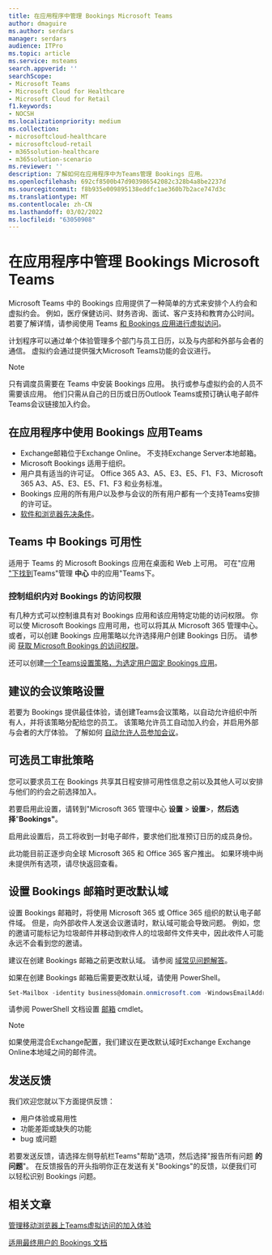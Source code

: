 ```yaml
---
title: 在应用程序中管理 Bookings Microsoft Teams
author: dmaguire
ms.author: serdars
manager: serdars
audience: ITPro
ms.topic: article
ms.service: msteams
search.appverid: ''
searchScope:
- Microsoft Teams
- Microsoft Cloud for Healthcare
- Microsoft Cloud for Retail
f1.keywords:
- NOCSH
ms.localizationpriority: medium
ms.collection:
- microsoftcloud-healthcare
- microsoftcloud-retail
- m365solution-healthcare
- m365solution-scenario
ms.reviewer: ''
description: 了解如何在应用程序中为Teams管理 Bookings 应用。
ms.openlocfilehash: 692cf8500b47d903986542082c328b4a8be2237d
ms.sourcegitcommit: f8b935e009895138eddfc1ae360b7b2ace747d3c
ms.translationtype: MT
ms.contentlocale: zh-CN
ms.lasthandoff: 03/02/2022
ms.locfileid: "63050908"
---
```

# <a name="manage-the-bookings-app-in-microsoft-teams"></a>在应用程序中管理 Bookings Microsoft Teams

Microsoft Teams 中的 Bookings 应用提供了一种简单的方式来安排个人约会和虚拟约会。 例如，医疗保健访问、财务咨询、面试、客户支持和教育办公时间。 若要了解详情，请参阅使用 Teams [和 Bookings 应用进行虚拟访问](expand-teams-across-your-org/bookings-virtual-visits.md)。

计划程序可以通过单个体验管理多个部门与员工日历，以及与内部和外部与会者的通信。 虚拟约会通过提供强大Microsoft Teams功能的会议进行。

> [!NOTE]
> 只有调度员需要在 Teams 中安装 Bookings 应用。 执行或参与虚拟约会的人员不需要该应用。 他们只需从自己的日历或日历Outlook Teams或预订确认电子邮件Teams会议链接加入约会。

## <a name="prerequisites-to-use-the-bookings-app-in-teams"></a>在应用程序中使用 Bookings 应用Teams

* Exchange邮箱位于Exchange Online。 不支持Exchange Server本地邮箱。
* Microsoft Bookings 适用于组织。
* 用户具有适当的许可证。 Office 365 A3、A5、E3、E5、F1、F3、Microsoft 365 A3、A5、E3、E5、F1、F3 和业务标准。
* Bookings 应用的所有用户以及参与会议的所有用户都有一个支持Teams安排的许可证。
* [软件和浏览器先决条件](hardware-requirements-for-the-teams-app.md)。

## <a name="availability-of-bookings-in-teams"></a>Teams 中 Bookings 可用性

适用于 Teams 的 Microsoft Bookings 应用在桌面和 Web 上可用。 可在"应用 ["下找到](https://teams.microsoft.com/l/app/4c4ec2e8-4a2c-4bce-8d8f-00fc664a4e5b?source=store-copy-link)Teams"管理 **中心** 中的应用"Teams下。

### <a name="control-access-to-bookings-within-your-organization"></a>控制组织内对 Bookings 的访问权限

有几种方式可以控制谁具有对 Bookings 应用和该应用特定功能的访问权限。 你可以使 Microsoft Bookings 应用可用，也可以将其从 Microsoft 365 管理中心。 或者，可以创建 Bookings 应用策略以允许选择用户创建 Bookings 日历。 请参阅 [获取 Microsoft Bookings 的访问权限](/microsoft-365/bookings/get-access)。

还可以创建[一个Teams设置策略，为选定用户固定 Bookings 应用](teams-app-setup-policies.md)。

## <a name="recommended-meeting-policy-settings"></a>建议的会议策略设置

若要为 Bookings 提供最佳体验，请创建Teams会议策略，以自动允许组织中所有人，并将该策略分配给您的员工。 该策略允许员工自动加入约会，并启用外部与会者的大厅体验。 了解如何 [自动允许人员参加会议](meeting-policies-participants-and-guests.md#automatically-admit-people)。

## <a name="optional-staff-approvals-setting"></a>可选员工审批策略

您可以要求员工在 Bookings 共享其日程安排可用性信息之前以及其他人可以安排与他们的约会之前选择加入。

若要启用此设置，请转到"Microsoft 365 管理中心 **设置** \> **设置**\>，**然后选择**"**Bookings"**。

启用此设置后，员工将收到一封电子邮件，要求他们批准预订日历的成员身份。  

此功能目前正逐步向全球 Microsoft 365 和 Office 365 客户推出。 如果环境中尚未提供所有选项，请尽快返回查看。

## <a name="changing-your-default-domain-when-setting-up-bookings-mailbox"></a>设置 Bookings 邮箱时更改默认域

设置 Bookings 邮箱时，将使用 Microsoft 365 或 Office 365 组织的默认电子邮件域。 但是，向外部收件人发送会议邀请时，默认域可能会导致问题。 例如，您的邀请可能标记为垃圾邮件并移动到收件人的垃圾邮件文件夹中，因此收件人可能永远不会看到您的邀请。

建议在创建 Bookings 邮箱之前更改默认域。 请参阅 [域常见问题解答](/microsoft-365/admin/setup/domains-faq#how-do-i-set-or-change-the-default-domain-in-office-365)。

如果在创建 Bookings 邮箱后需要更改默认域，请使用 PowerShell。

```PowerShell
Set-Mailbox -identity business@domain.onmicrosoft.com -WindowsEmailAddress business@domain.com -EmailAddresses business@domain.com
```

请参阅 PowerShell 文档设置 [邮箱](/powershell/module/exchange/mailboxes/set-mailbox) cmdlet。

> [!NOTE]
> 如果使用混合Exchange配置，我们建议在更改默认域时Exchange Exchange Online本地域之间的邮件流。

## <a name="send-feedback"></a>发送反馈

我们欢迎您就以下方面提供反馈：

* 用户体验或易用性
* 功能差距或缺失的功能
* bug 或问题
  
若要发送反馈，请选择左侧导航栏Teams"帮助"选项，然后选择"报告所有问题 **的问题**"。 在反馈报告的开头指明你正在发送有关"Bookings"的反馈，以便我们可以轻松识别 Bookings 问题。

## <a name="related-articles"></a>相关文章

[管理移动浏览器上Teams虚拟访问的加入体验](expand-teams-across-your-org/mobile-browser-join.md)


  [适用最终用户的 Bookings 文档](https://support.office.com/article/apps-and-services-cc1fba57-9900-4634-8306-2360a40c665b?ui=en-US&rs=en-US&ad=US#PickTab=Bookings)
